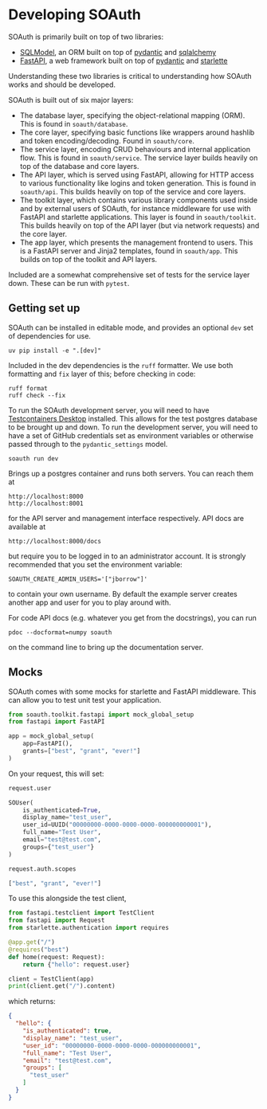 Developing SOAuth
=================

SOAuth is primarily built on top of two libraries:

- [SQLModel](https://sqlmodel.tiangolo.com), an ORM built on top of
  [pydantic](https://docs.pydantic.dev/latest/) and
  [sqlalchemy](https://www.sqlalchemy.org)
- [FastAPI](https://fastapi.tiangolo.com), a web framework built on top of
  [pydantic](https://docs.pydantic.dev/latest/) and
  [starlette](https://www.starlette.io)

Understanding these two libraries is critical to understanding how SOAuth
works and should be developed.

SOAuth is built out of six major layers:

- The database layer, specifying the object-relational mapping (ORM). This
  is found in `soauth/database`.
- The core layer, specifying basic functions like wrappers around hashlib and
  token encoding/decoding. Found in `soauth/core`.
- The service layer, encoding CRUD behaviours and internal application flow.
  This is found in `soauth/service`. The service layer builds heavily on top
  of the database and core layers.
- The API layer, which is served using FastAPI, allowing for HTTP access to
  various functionality like logins and token generation. This is found in
  `soauth/api`. This builds heavily on top of the service and core layers.
- The toolkit layer, which contains various library components used inside
  and by external users of SOAuth, for instance middleware for use with
  FastAPI and starlette applications. This layer is found in `soauth/toolkit`.
  This builds heavily on top of the API layer (but via network requests) and the
  core layer.
- The app layer, which presents the management frontend to users. This is
  a FastAPI server and Jinja2 templates, found in `soauth/app`. This builds
  on top of the toolkit and API layers.

Included are a somewhat comprehensive set of tests for the service layer down.
These can be run with `pytest`.

Getting set up
--------------

SOAuth can be installed in editable mode, and provides an optional `dev` set
of dependencies for use.

```
uv pip install -e ".[dev]"
```
Included in the dev dependencies is the `ruff` formatter. We use both formatting
and `fix` layer of this; before checking in code:
```
ruff format
ruff check --fix
```
To run the SOAuth development server, you will need to have 
[Testcontainers Desktop](https://testcontainers.com/desktop/) installed. This allows
for the test postgres database to be brought up and down. To run the development
server, you will need to have a set of GitHub credentials set as environment 
variables or otherwise passed through to the `pydantic_settings` model.
```
soauth run dev
```
Brings up a postgres container and runs both servers. You can reach them at
```
http://localhost:8000
http://localhost:8001
```
for the API server and management interface respectively. API docs are available
at
```
http://localhost:8000/docs
```
but require you to be logged in to an administrator account. It is strongly
recommended that you set the environment variable:
```
SOAUTH_CREATE_ADMIN_USERS='["jborrow"]'
```
to contain your own username. By default the example server creates another app
and user for you to play around with.

For code API docs (e.g. whatever you get from the docstrings), you can run
```
pdoc --docformat=numpy soauth
```
on the command line to bring up the documentation server.


Mocks
-----

SOAuth comes with some mocks for starlette and FastAPI middleware. This can allow
you to test unit test your application. 
```python
from soauth.toolkit.fastapi import mock_global_setup
from fastapi import FastAPI

app = mock_global_setup(
    app=FastAPI(),
    grants=["best", "grant", "ever!"]
)
```
On your request, this will set:
```python
request.user

SOUser(
    is_authenticated=True,
    display_name="test_user",
    user_id=UUID("00000000-0000-0000-0000-000000000001"),
    full_name="Test User",
    email="test@test.com",
    groups={"test_user"}
)

request.auth.scopes

["best", "grant", "ever!"]
```
To use this alongside the test client,
```python
from fastapi.testclient import TestClient
from fastapi import Request
from starlette.authentication import requires

@app.get("/")
@requires("best")
def home(request: Request):
    return {"hello": request.user}

client = TestClient(app)
print(client.get("/").content)
```
which returns:
```json
{
  "hello": {
    "is_authenticated": true,
    "display_name": "test_user",
    "user_id": "00000000-0000-0000-0000-000000000001",
    "full_name": "Test User",
    "email": "test@test.com",
    "groups": [
      "test_user"
    ]
  }
}
```